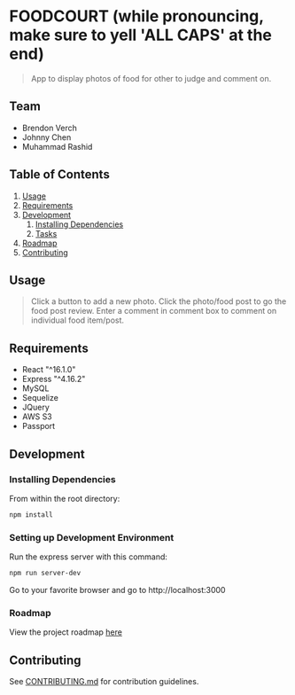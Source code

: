 # FOODCOURT (while pronouncing, make sure to yell 'ALL CAPS' at the end)

> App to display photos of food for other to judge and comment on.

## Team

  - Brendon Verch
  - Johnny Chen
  - Muhammad Rashid

## Table of Contents

1. [Usage](#Usage)
1. [Requirements](#requirements)
1. [Development](#development)
    1. [Installing Dependencies](#installing-dependencies)
    1. [Tasks](#tasks)
1. [Roadmap](#roadmap)
1. [Contributing](#contributing)

## Usage

> Click a button to add a new photo. Click the photo/food post to go the food post review. Enter a comment in comment box to comment on individual food
> item/post.

## Requirements

- React "^16.1.0"
- Express "^4.16.2"
- MySQL
- Sequelize
- JQuery
- AWS S3
- Passport


## Development

### Installing Dependencies

From within the root directory:

```sh
npm install
```
### Setting up Development Environment

Run the express server with this command:
```sh
npm run server-dev
```
Go to your favorite browser and go to http://localhost:3000

### Roadmap

View the project roadmap [here](https://docs.google.com/document/d/1swH8dthjKDcLO8M-GUg7dM2PJmpiL1EzM1gW7Iilbhc/edit)


## Contributing

See [CONTRIBUTING.md](CONTRIBUTING.md) for contribution guidelines.
